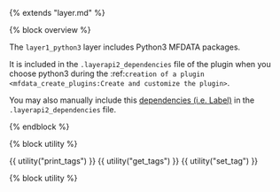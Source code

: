 {% extends "layer.md" %}

{% block overview %}

The `layer1_python3` layer includes Python3 MFDATA packages.

It is included in the `.layerapi2_dependencies` file of the plugin when you choose python3 during the :ref:`creation of a plugin <mfdata_create_plugins:Create and customize the plugin>`.

You may also manually include this [dependencies (i.e. Label)](#label) in the `.layerapi2_dependencies` file.

{% endblock %}

{% block utility %}

{{ utility("print_tags") }}
{{ utility("get_tags") }}
{{ utility("set_tag") }}

{% block utility %}

